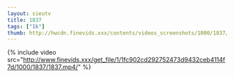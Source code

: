 ```yaml
--- 
layout: sieutv
title: 1837
tags: ["1k"]
thumb: http://hwcdn.finevids.xxx/contents/videos_screenshots/1000/1837/preview.mp4.jpg
---
```

{% include video src="http://www.finevids.xxx/get_file/1/1fc902cd292752473d9432ceb4114f7d/1000/1837/1837.mp4/" %} 
